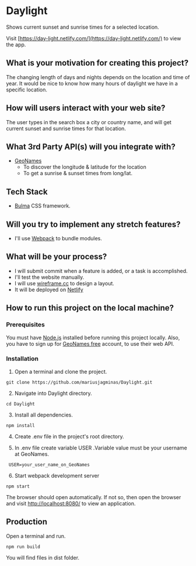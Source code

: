 # Daylight

Shows current sunset and sunrise times for a selected location.

Visit [https://day-light.netlify.com/](https://day-light.netlify.com/) to view the app.

## What is your motivation for creating this project?

The changing length of days and nights depends on the location and time of year. It would be nice to know how many hours of daylight we have in a specific location.

## How will users interact with your web site?

The user types in the search box a city or country name, and will get current sunset and sunrise times for that location.

## What 3rd Party API(s) will you integrate with?

- [GeoNames](http://www.geonames.org/export/web-services.html)
  - To discover the longitude & latitude for the location
  - To get a sunrise & sunset times from long/lat.

## Tech Stack

- [Bulma](https://bulma.io/) CSS framework.

## Will you try to implement any stretch features?

- I'll use [Webpack](https://webpack.js.org/) to bundle modules.

## What will be your process?

- I will submit commit when a feature is added, or a task is accomplished.
- I'll test the website manually.
- I will use [wireframe.cc](https://wireframe.cc) to design a layout.
- It will be deployed on [Netlify](https://www.netlify.com/)

## How to run this project on the local machine?

### Prerequisites

You must have [Node.js](https://nodejs.org/en/) installed before running this project locally. Also, you have to sign up for [GeoNames free](http://www.geonames.org/login) account, to use their web API.

### Installation

1. Open a terminal and clone the project.

```
git clone https://github.com/mariusjagminas/Daylight.git
```

2. Navigate into Daylight directory.

```
cd Daylight
```

3. Install all dependencies.

```
npm install
```

4. Create .env file in the project's root directory.

5. In .env file create variable USER .Variable value must be your username at GeoNames.

```
 USER=your_user_name_on_GeoNames
```

6. Start webpack development server

```
npm start
```

The browser should open automatically. If not so, then open the browser and visit [http://localhost:8080/](http://localhost:8080/) to view an application.

## Production

Open a terminal and run.

```
npm run build
```

You will find files in dist folder.
